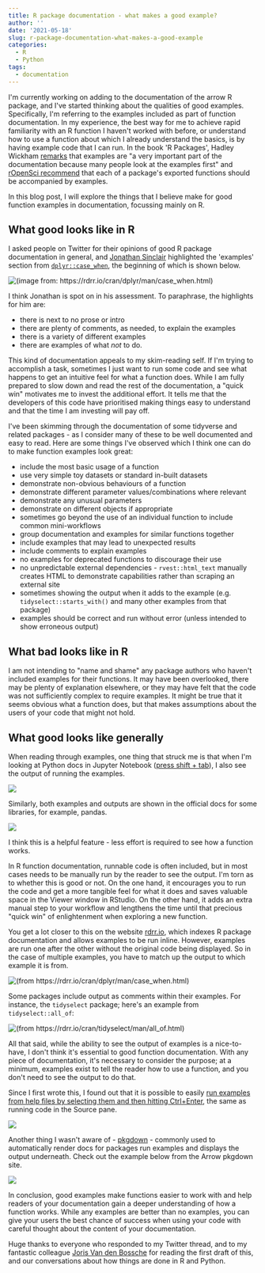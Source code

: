```yaml
---
title: R package documentation - what makes a good example?
author: ''
date: '2021-05-18'
slug: r-package-documentation-what-makes-a-good-example
categories:
  - R
  - Python
tags:
  - documentation
---
```


I'm currently working on adding to the documentation of the arrow R package, and I've started thinking about the qualities of good examples.  Specifically, I'm referring to the examples included as part of function documentation.  In my experience, the best way for me to achieve rapid familiarity with an R function I haven't worked with before, or understand how to use a function about which I already understand the basics, is by having example code that I can run.  In the book 'R Packages', Hadley Wickham [remarks](https://r-pkgs.org/man.html#man-functions) that examples are "a very important part of the documentation because many people look at the examples first" and [rOpenSci recommend](https://devguide.ropensci.org/building.html#general) that each of a package's exported functions should be accompanied by examples.

In this blog post, I will explore the things that I believe make for good function examples in documentation, focussing mainly on R.

## What good looks like in R

I asked people on Twitter for their opinions of good R package documentation in general, and [Jonathan Sinclair](https://twitter.com/_J_sinclair/status/1391677551261650945) highlighted the 'examples' section from [`dplyr::case_when`](https://rdrr.io/cran/dplyr/man/case_when.html), the beginning of which is shown below.

![(image from: https://rdrr.io/cran/dplyr/man/case_when.html)](images/dplyr_case_when.png)

I think Jonathan is spot on in his assessment.  To paraphrase, the highlights for him are:

* there is next to no prose or intro
* there are plenty of comments, as needed, to explain the examples
* there is a variety of different examples
* there are examples of what *not* to do.

This kind of documentation appeals to my skim-reading self.  If I'm trying to accomplish a task, sometimes I just want to run some code and see what happens to get an intuitive feel for what a function does.  While I am fully prepared to slow down and read the rest of the documentation, a "quick win" motivates me to invest the additional effort.  It tells me that the developers of this code have prioritised making things easy to understand and that the time I am investing will pay off.

I've been skimming through the documentation of some tidyverse and related packages - as I consider many of these to be well documented and easy to read.  Here are some things I've observed which I think one can do to make function examples look great:

* include the most basic usage of a function
* use very simple toy datasets or standard in-built datasets
* demonstrate non-obvious behaviours of a function
* demonstrate different parameter values/combinations where relevant
* demonstrate any unusual parameters
* demonstrate on different objects if appropriate
* sometimes go beyond the use of an individual function to include common mini-workflows
* group documentation and examples for similar functions together
* include examples that may lead to unexpected results
* include comments to explain examples
* no examples for deprecated functions to discourage their use
* no unpredictable external dependencies - `rvest::html_text` manually creates HTML to demonstrate capabilities rather than scraping an external site
* sometimes showing the output when it adds to the example (e.g. `tidyselect::starts_with()` and many other examples from that package)
* examples should be correct and run without error (unless intended to show erroneous output)

## What bad looks like in R

I am not intending to "name and shame" any package authors who haven't included examples for their functions.  It may have been overlooked, there may be plenty of explanation elsewhere, or they may have felt that the code was not sufficiently complex to require examples.  It might be true that it seems obvious what a function does, but that makes assumptions about the users of your code that might not hold.

## What good looks like generally

When reading through examples, one thing that struck me is that when I'm looking at Python docs in Jupyter Notebook ([press shift + tab](https://stackoverflow.com/questions/30855169/how-can-i-see-function-arguments-in-ipython-notebook-server-3)), I also see the output of running the examples.

![](images/sklearn_docs.png)

Similarly, both examples and outputs are shown in the official docs for some libraries, for example, pandas.  

![](images/pandas.png)

I think this is a helpful feature - less effort is required to see how a function works.

In R function documentation, runnable code is often included, but in most cases needs to be manually run by the reader to see the output.  I'm torn as to whether this is good or not.  On the one hand, it encourages you to run the code and get a more tangible feel for what it does and saves valuable space in the Viewer window in RStudio.  On the other hand, it adds an extra manual step to your workflow and lengthens the time until that precious "quick win" of enlightenment when exploring a new function.

You get a lot closer to this on the website [rdrr.io](https://rdrr.io/), which indexes R package documentation and allows examples to be run inline.  However, examples are run one after the other without the original code being displayed. So in the case of multiple examples, you have to match up the output to which example it is from.

![(from https://rdrr.io/cran/dplyr/man/case_when.html)](images/rdrr.png)

Some packages include output as comments within their examples.  For instance, the `tidyselect` package; here's an example from `tidyselect::all_of`:

![(from https://rdrr.io/cran/tidyselect/man/all_of.html)](images/tidyselect.png)

All that said, while the ability to see the output of examples is a nice-to-have, I don't think it's essential to good function documentation.  With any piece of documentation, it's necessary to consider the purpose; at a minimum, examples exist to tell the reader how to use a function, and you don't need to see the output to do that.

Since I first wrote this, I found out that it is possible to easily [run examples from help files by selecting them and then hitting Ctrl+Enter](https://blog.rstudio.com/2017/09/13/rstudio-v1.1-the-little-things/), the same as running code in the Source pane.

![](images/execute_help.png)

Another thing I wasn't aware of - [pkgdown](https://pkgdown.r-lib.org/) - commonly used to automatically render docs for packages run examples and displays the output underneath.  Check out the example below from the Arrow pkgdown site.

![](images/arrow_examples.png)

In conclusion, good examples make functions easier to work with and help readers of your documentation gain a deeper understanding of how a function works.  While any examples are better than no examples, you can give your users the best chance of success when using your code with careful thought about the content of your documentation.

Huge thanks to everyone who responded to my Twitter thread, and to my fantastic colleague [Joris Van den Bossche](https://twitter.com/jorisvdbossche) for reading the first draft of this, and our conversations about how things are done in R and Python.
